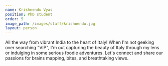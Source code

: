 ```yaml
---
name: Krishnendu Vyas
position: PhD student
order: 5
image_path: /images/staff/krishnendu.jpg
layout: person
---
```

All the way from vibrant India to the heart of Italy! When I'm not geeking over searching "VIP", I'm out capturing the beauty of Italy through my lens or indulging in some serious foodie adventures. Let's connect and share our passions for brains mapping, bites, and breathtaking views.